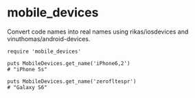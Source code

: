 # mobile_devices

Convert code names into real names using rikas/iosdevices and vinuthomas/android-devices.

```
require 'mobile_devices'

puts MobileDevices.get_name('iPhone6,2')
# "iPhone 5s"
 
puts MobileDevices.get_name('zerofltespr')
# "Galaxy S6"
```

